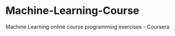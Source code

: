 Machine-Learning-Course
=======================

Machine Learning online course programming exercises - Coursera
